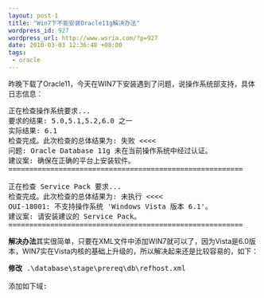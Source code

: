 ```yaml
--- 
layout: post-1
title: "Win7下不能安装Oracle11g解决办法"
wordpress_id: 927
wordpress_url: http://www.wsria.com/?p=927
date: 2010-03-03 12:36:48 +08:00
tags: 
 - oracle
---
```

昨晚下载了Oracle11，今天在WIN7下安装遇到了问题，说操作系统部支持，具体日志信息：
<pre>正在检查操作系统要求...
要求的结果: 5.0,5.1,5.2,6.0 之一
实际结果: 6.1
检查完成。此次检查的总体结果为: 失败 &lt;&lt;&lt;&lt;
问题: Oracle Database 11g 未在当前操作系统中经过认证。
建议案: 确保在正确的平台上安装软件。
========================================================

正在检查 Service Pack 要求...
检查完成。此次检查的总体结果为: 未执行 &lt;&lt;&lt;&lt;
OUI-18001: 不支持操作系统 'Windows Vista 版本 6.1'。
建议案: 请安装建议的 Service Pack。
========================================================</pre>
<strong>解决办法</strong>其实很简单，只要在XML文件中添加WIN7就可以了，因为Vista是6.0版本，WIN7实在Vista内核的基础上升级的，所以解决起来还是比较容易的，如下：
<!--more-->
<pre><strong>修改</strong> .\database\stage\prereq\db\refhost.xml

添加如下域:
<pre class="brush: xml">
<!--Microsoft Windows 7-->
<OPERATING_SYSTEM>
  <VERSION VALUE="6.1"/>
</OPERATING_SYSTEM>
</pre>
</pre>
